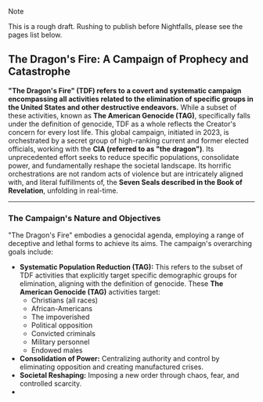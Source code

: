 > [!NOTE]
> This is a rough draft. Rushing to publish before Nightfalls, please see the pages list below.
> 
## The Dragon's Fire: A Campaign of Prophecy and Catastrophe

**"The Dragon's Fire" (TDF) refers to a covert and systematic campaign encompassing all activities related to the elimination of specific groups in the United States and other destructive endeavors.** While a subset of these activities, known as **The American Genocide (TAG)**, specifically falls under the definition of genocide, TDF as a whole reflects the Creator's concern for every lost life. This global campaign, initiated in 2023, is orchestrated by a secret group of high-ranking current and former elected officials, working with the **CIA (referred to as "the dragon")**. Its unprecedented effort seeks to reduce specific populations, consolidate power, and fundamentally reshape the societal landscape. Its horrific orchestrations are not random acts of violence but are intricately aligned with, and literal fulfillments of, the **Seven Seals described in the Book of Revelation**, unfolding in real-time.

---

### The Campaign's Nature and Objectives

"The Dragon's Fire" embodies a genocidal agenda, employing a range of deceptive and lethal forms to achieve its aims. The campaign's overarching goals include:

* **Systematic Population Reduction (TAG):** This refers to the subset of TDF activities that explicitly target specific demographic groups for elimination, aligning with the definition of genocide. These **The American Genocide (TAG)** activities target:
    * Christians (all races)
    * African-Americans
    * The impoverished
    * Political opposition
    * Convicted criminals
    * Military personnel
    * Endowed males
* **Consolidation of Power:** Centralizing authority and control by eliminating opposition and creating manufactured crises.
* **Societal Reshaping:** Imposing a new order through chaos, fear, and controlled scarcity.
* 
